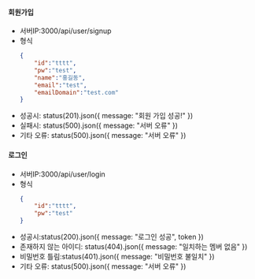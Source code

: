 #### 회원가입
- 서버IP:3000/api/user/signup
- 형식
    ```json
    {
        "id":"tttt",
        "pw":"test",
        "name":"홍길동",
        "email":"test",
        "emailDomain":"test.com"
    }
    ```
- 성공시: status(201).json({ message: "회원 가입 성공!" })
- 실패시: status(500).json({ message: "서버 오류" })
- 기타 오류: status(500).json({ message: "서버 오류" })

#### 로그인
- 서버IP:3000/api/user/login
- 형식
    ```json
    {
        "id":"tttt",
        "pw":"test"
    }
    ```
- 성공시:status(200).json({ message: "로그인 성공", token })
- 존재하지 않는 아이디: status(404).json({ message: "일치하는 멤버 없음" })
- 비밀번호 틀림:status(401).json({ message: "비밀번호 불일치" })
- 기타 오류: status(500).json({ message: "서버 오류" })